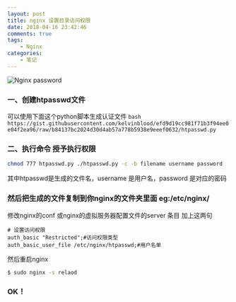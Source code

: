 ```yaml
---
layout: post
title: nginx 设置目录访问权限
date: 2018-04-16 23:42:46
comments: true
tags:
    - Nginx
categories:
    - 笔记
---
```


![Nginx password](https://s1.ax1x.com/2018/10/12/iNAdhD.png)


### 一、创建htpasswd文件

可以使用下面这个python脚本生成认证文件
`bash
https://gist.githubusercontent.com/kelvinblood/efd9d19cc981f71b3f94ee0e04f2ea96/raw/b84137bc2024d30d4ab57a778b5938e9eeef0632/htpasswd.py
`

### 二、执行命令 授予执行权限

``` bash
chmod 777 htpasswd.py ./htpasswd.py -c -b filename username password
```

其中htpasswd是生成的文件名，username 是用户名，password 是对应的密码

### 然后把生成的文件复制到你nginx的文件夹里面 eg:/etc/nginx/

修改nginx的conf 或nginx的虚拟服务器配置文件的server 条目 加上这两句

```
# 设置访问权限
auth_basic "Restricted";#访问权限类型
auth_basic_user_file /etc/nginx/htpasswd;#用户名单
```

然后重启nginx

``` bash
$ sudo nginx -s relaod
```

### OK！

